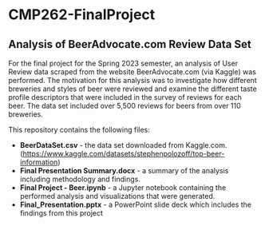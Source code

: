 # CMP262-FinalProject
## Analysis of BeerAdvocate.com Review Data Set

For the final project for the Spring 2023 semester, an analysis of User Review data scraped from the website BeerAdvocate.com (via Kaggle) was performed. The motivation for this analysis was to investigate how different breweries and styles of beer were reviewed and examine the different taste profile descriptors that were included in the survey of reviews for each beer. The data set included over 5,500 reviews for beers from over 110 breweries.  

This repository contains the following files:
- **BeerDataSet.csv** - the data set downloaded from Kaggle.com.  (https://www.kaggle.com/datasets/stephenpolozoff/top-beer-information)
- **Final Presentation Summary.docx** - a summary of the analysis including methodology and findings.
- **Final Project - Beer.ipynb** - a Jupyter notebook containing the performed analysis and visualizations that were generated.
- **Final_Presentation.pptx** - a PowerPoint slide deck which includes the findings from this project